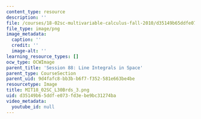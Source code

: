 ```yaml
---
content_type: resource
description: ''
file: /courses/18-02sc-multivariable-calculus-fall-2010/d35149b65ddfe073fd3ebe9bc31274ba_MIT18_02SC_L30Brds_3.png
file_type: image/png
image_metadata:
  caption: ''
  credit: ''
  image-alt: ''
learning_resource_types: []
ocw_type: OCWImage
parent_title: 'Session 88: Line Integrals in Space'
parent_type: CourseSection
parent_uid: 9d4fafc8-bb3b-b6f7-f352-581e663be4be
resourcetype: Image
title: MIT18_02SC_L30Brds_3.png
uid: d35149b6-5ddf-e073-fd3e-be9bc31274ba
video_metadata:
  youtube_id: null
---
```

